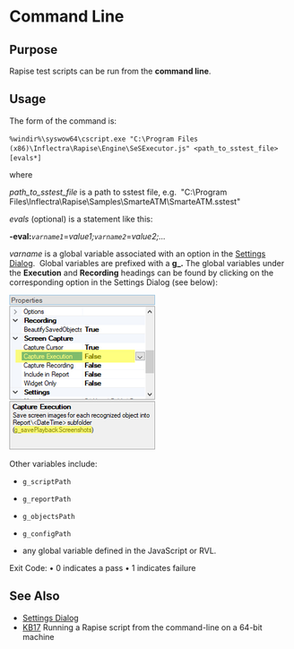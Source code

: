 # Command Line

## Purpose
Rapise test scripts can be run from the **command line**.

## Usage
The form of the command is:

`%windir%\syswow64\cscript.exe "C:\Program Files (x86)\Inflectra\Rapise\Engine\SeSExecutor.js" <path_to_sstest_file> [evals*]`

where

*path_to_sstest_file* is a path to sstest file, e.g.  "C:\\Program Files\\Inflectra\\Rapise\\Samples\\SmarteATM\\SmarteATM.sstest"

*evals* (optional) is a statement like this:

**-eval:***`varname1`*=*value1;`varname2`*=*value2;...*

*varname* is a global variable associated with an option in the [Settings Dialog](settings_dialog.md).  Global variables are prefixed with a **g_.** The global variables under the **Execution** and **Recording** headings can be found by clicking on the corresponding option in the Settings Dialog (see below):

![commandline evals](./img/command_line1.png)

Other variables include:
*   `g_scriptPath`

*   `g_reportPath`

*   `g_objectsPath`

*   `g_configPath`

* any global variable defined in the JavaScript or RVL.

Exit Code:
•   0 indicates a pass
•   1 indicates failure

## See Also
*   [Settings Dialog](settings_dialog.md)
*   [KB17](http://www.inflectra.com/Support/KnowledgeBase/KB17.aspx) Running a Rapise script from the command-line on a 64-bit machine
